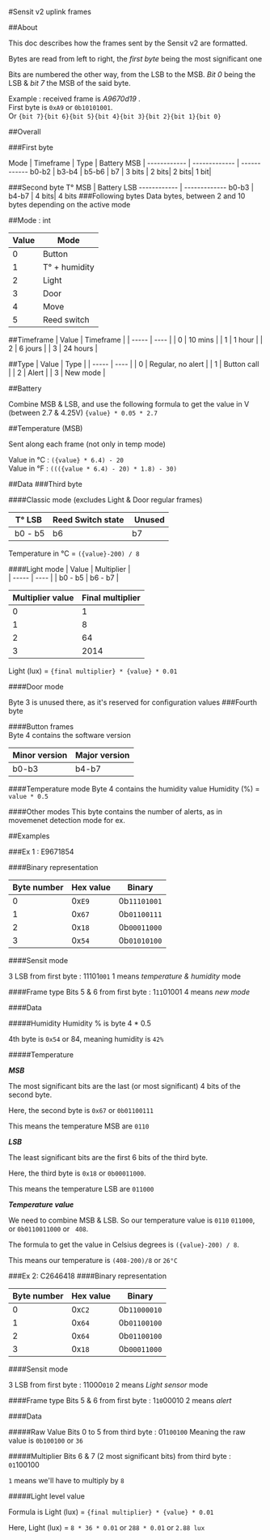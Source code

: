 #Sensit v2 uplink frames

##About

This doc describes how the frames sent by the Sensit v2 are formatted.

Bytes are read from left to right, the _first byte_ being the most significant one

Bits are numbered the other way, from the LSB to the MSB. _Bit 0_ being the LSB & _bit 7_ the MSB of the said byte.

Example : received frame is _A9670d19_ .  
First byte is `0xA9` or `0b10101001`.  
Or `{bit 7}{bit 6}{bit 5}{bit 4}{bit 3}{bit 2}{bit 1}{bit 0}`


##Overall


###First byte

Mode | Timeframe | Type | Battery MSB | 
------------ | ------------- | ------------
b0-b2 | b3-b4 | b5-b6 | b7 |
3 bits | 2 bits| 2 bits| 1 bit|

###Second byte
T° MSB | Battery LSB
------------ | -------------
b0-b3 | b4-b7 | 
 4 bits| 4 bits
###Following bytes
Data bytes, between 2 and 10 bytes depending on the active mode

##Mode : int

| Value | Mode |
| ----- | ---- |
| 0 | Button |
| 1 | T° + humidity |
| 2 | Light |
| 3 | Door |
| 4 | Move |
| 5 | Reed switch |

##Timeframe
| Value | Timeframe |
| ----- | ---- |
| 0 | 10 mins |
| 1 | 1 hour |
| 2 | 6 jours |
| 3 | 24 hours |

##Type
| Value | Type |
| ----- | ---- |
| 0 | Regular, no alert |
| 1 | Button call |
| 2 | Alert |
| 3 | New mode |

##Battery

Combine MSB & LSB, and use the following formula to get the value in V (between 2.7 & 4.25V)
`{value} * 0.05 * 2.7`

##Temperature (MSB)

Sent along each frame (not only in temp mode)

Value in °C : `({value} * 6.4) - 20`  
Value in °F : `((({value * 6.4) - 20) * 1.8) - 30)`

##Data 
###Third byte

####Classic mode (excludes Light & Door regular frames)

| T° LSB | Reed Switch state | Unused |
| ----- | ---- | ---- |
| b0 - b5 | b6 | b7 |

Temperature in °C = `({value}-200) / 8`

####Light mode
| Value | Multiplier |	
| ----- | ---- |
| b0 - b5 | b6 - b7 |

| Multiplier value | Final multiplier |
| ---- | ---- |
| 0 | 1|
| 1 | 8|
| 2 | 64|
| 3 | 2014


Light (lux) = `{final multiplier} * {value} * 0.01`

####Door mode

Byte 3 is unused there, as it's reserved for configuration values
###Fourth byte

####Button frames	
Byte 4 contains the software version

| Minor version | Major version |
| ----- | ----- |
| b0-b3 | b4-b7 |

####Temperature mode 
Byte 4 contains the humidity value
Humidity (%) = `value * 0.5`

####Other modes
This byte contains the number of alerts, as in movemenet detection mode for ex.


##Examples

###Ex 1 : E9671854

####Binary representation


| Byte number | Hex value | Binary |
| ---- | ---- | ---- |
| 0| 0x`E9`| 0b`11101001` |
| 1| 0x`67`| 0b`01100111` |
| 2| 0x`18`| 0b`00011000` |
| 3| 0x`54`| 0b`01010100` |

####Sensit mode

3 LSB from first byte : 11101`001`
1 means _temperature & humidity_ mode

####Frame type
Bits 5 & 6 from first byte : 1`11`01001
4 means _new mode_

####Data

#####Humidity
Humidity % is byte 4 * 0.5

4th byte is `0x54` or 84, meaning humidity is `42%`

#####Temperature

***MSB***

The most significant bits are the last (or most significant) 4 bits of the second byte.

Here, the second byte is `0x67` or `0b01100111`

This means the temperature MSB are `0110`


***LSB***

The least significant bits are the first 6 bits of the third byte.

Here, the third byte is `0x18` or `0b00011000`.

This means the temperature LSB are `011000`

***Temperature value***


We need to combine MSB & LSB.
So our temperature value is `0110` `011000`, or `0b0110011000` or `
408`.

The formula to get the value in Celsius degrees is `({value}-200) / 8`.

This means our temperature is `(408-200)/8` or `26°C`

###Ex 2: C2646418
####Binary representation


| Byte number | Hex value | Binary |
| ---- | ---- | ---- |
| 0| 0x`C2`| 0b`11000010` |
| 1| 0x`64`| 0b`01100100` |
| 2| 0x`64`| 0b`01100100` |
| 3| 0x`18`| 0b`00011000` |

####Sensit mode

3 LSB from first byte : 11000`010`
2 means _Light sensor_ mode

####Frame type
Bits 5 & 6 from first byte : 1`10`00010
2 means _alert_

####Data

#####Raw Value
Bits 0 to 5 from third byte : 01`100100`
Meaning the raw value is `0b100100` or `36`

#####Multiplier
Bits 6 & 7 (2 most significant bits) from third byte : `01`100100

`1` means we'll have to multiply by `8`

#####Light level value

Formula is Light (lux) = `{final multiplier} * {value} * 0.01`

Here, Light (lux) = `8 * 36 * 0.01` or `288 * 0.01` or `2.88 lux`

